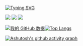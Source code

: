 [![Typing SVG](https://readme-typing-svg.herokuapp.com?font=Fira+Code&pause=1000&color=2787F7&center=true&vCenter=true&repeat=false&width=435&lines=jiyun233%E3%81%AF%E3%81%A8%E3%81%A6%E3%82%82%E5%8F%AF%E6%84%9B%E3%81%84%E3%81%A7%E3%81%99%EF%BC%81)](https://git.io/typing-svg)

<p>
<a href="https://space.bilibili.com/245830927"><img src="https://img.shields.io/static/v1?label=Space&message=Bilibili&color=blue"/></a>
<a href="https://github.com/jiyun233/CubeBase"><img src="https://img.shields.io/github/last-commit/jiyun233/CubeBase"/></a>
<a href="https://github.com/jiyun233/CubeBase"><img src="https://img.shields.io/github/commit-activity/y/jiyun233/CubeBase"/></a>
</p>

[![我的 GitHub 数据](https://github-readme-stats.vercel.app/api?username=jiyun233)]()[![Top Langs](https://github-readme-stats.vercel.app/api/top-langs/?username=jiyun233)](https://github.com/jiyun233/github-readme-stats)

[![Ashutosh's github activity graph](https://github-readme-activity-graph.cyclic.app/graph?username=jiyun233&bg_color=F5F5FF&color=1E90FF&line=24292e&point=24292e&area=true&hide_border=true)](https://github.com/jiyun233/github-readme-activity-graph)
